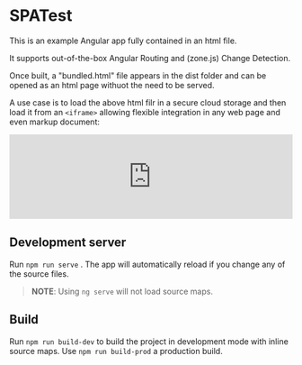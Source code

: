 # SPATest

This is an example Angular app fully contained in an html file. 

It supports out-of-the-box Angular Routing and (zone.js) Change Detection.

Once built, a "bundled.html" file appears in the dist folder and can be opened as an html page withuot the need to be served.

A use case is to load the above html filr in a secure cloud storage and then load it from an `<iframe>` allowing flexible integration in any web page and even markup document:

<iframe id="example" onload="onLoad()" style="border: none; width: 100%;" src="https://github.com/n3w0rld94/inlined-angular-app/blob/master/example%20bundle/bundled.html">

</iframe>
<script>
    function onLoad() {
        var iframe = document.getElementById("example");
        iframe.height = iframe.contentWindow.document.body.scrollHeight * 1.1 + "px";
    }
</script>

## Development server

Run `npm run serve` . The app will automatically reload if you change any of the source files.
>**NOTE**: Using `ng serve` will not load source maps.

## Build

Run `npm run build-dev` to build the project in development mode with inline source maps. Use `npm run build-prod` a production build.


